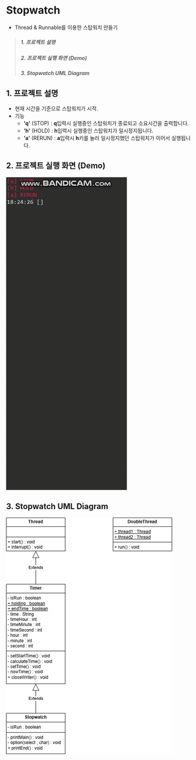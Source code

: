 # Stopwatch
* Thread & Runnable를 이용한 스탑워치 만들기
> ##### 1. 프로젝트 설명
> ##### 2. 프로젝트 실행 화면 (Demo)
> ##### 3. Stopwatch UML Diagram

## 1. 프로젝트 설명
* 현재 시간을 기준으로 스탑워치가 시작.
 * 기능
    * **'q'** (STOP) : **q**입력시 실행중인 스탑워치가 종료되고 소요시간을 출력합니다.
    * **'h'** (HOLD) : **h**입력시 실행중인 스탑워치가 일시정지됩니다.
    * **'a'** (RERUN) : **a**입력시 **h**키를 눌러 일시정지했던 스탑워치가 이어서 실행됩니다.

## 2. 프로젝트 실행 화면 (Demo)
![Demo](https://github.com/leejunho0622/stopwatch/blob/main/resources/StopwatchUML.gif)
## 3. Stopwatch UML Diagram
![UML Diagram](https://github.com/leejunho0622/stopwatch/blob/main/resources/Stopwatch.jpg)
